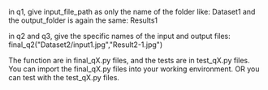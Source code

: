 in q1, give input_file_path as only the name of the folder like:
Dataset1
and the output_folder is again the same:
Results1

in q2 and q3, give the specific names of the input and output files:
final_q2("Dataset2/input1.jpg","Result2-1.jpg")


The function are in final_qX.py files, and the tests are in test_qX.py files.
You can import the final_qX.py files into your working environment. OR you can test with the test_qX.py files.
